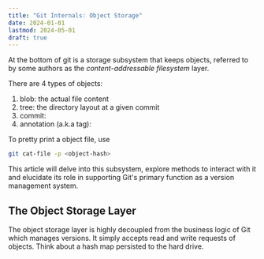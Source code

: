 ```yaml
---
title: "Git Internals: Object Storage"
date: 2024-01-01
lastmod: 2024-05-01
draft: true
---
```


At the bottom of git is a storage subsystem that keeps objects,
referred to by some authors as the *content-addressable filesystem* layer.

There are 4 types of objects:

1. blob: the actual file content
2. tree: the directory layout at a given commit
3. commit: 
4. annotation (a.k.a tag):

To pretty print a object file, use

```bash
git cat-file -p <object-hash>
```

This article will delve into this subsystem, explore methods to interact with it and
elucidate its role in supporting Git's primary function as a version management system.

## The Object Storage Layer

The object storage layer is highly decoupled from the business logic of Git which manages versions.
It simply accepts read and write requests of objects. Think about a hash map persisted to the hard drive.
